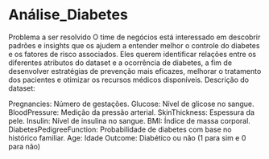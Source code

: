 # Análise_Diabetes

Problema a ser resolvido
O time de negócios está interessado em descobrir padrões e insights que os ajudem a entender melhor o controle do diabetes e os fatores de risco associados. Eles querem identificar relações entre os diferentes atributos do dataset e a ocorrência de diabetes, a fim de desenvolver estratégias de prevenção mais eficazes, melhorar o tratamento dos pacientes e otimizar os recursos médicos disponíveis.
Descrição do dataset:

Pregnancies: Número de gestações.
Glucose: Nível de glicose no sangue.
BloodPressure: Medição da pressão arterial.
SkinThickness: Espessura da pele.
Insulin: Nível de insulina no sangue.
BMI: Índice de massa corporal.
DiabetesPedigreeFunction: Probabilidade de diabetes com base no histórico familiar.
Age: Idade
Outcome: Diabético ou não (1 para sim e 0 para não)
